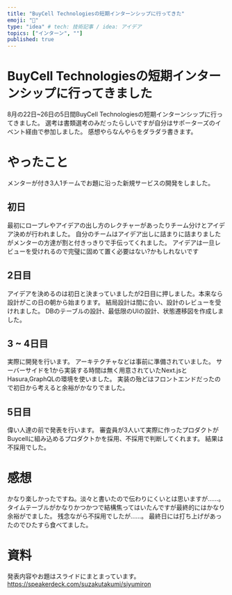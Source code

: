 ```yaml
---
title: "BuyCell Technologiesの短期インターンシップに行ってきた"
emoji: "🐻"
type: "idea" # tech: 技術記事 / idea: アイデア
topics: ["インターン", ""]
published: true
---
```


# BuyCell Technologiesの短期インターンシップに行ってきました
8月の22日~26日の5日間BuyCell Technologiesの短期インターンシップに行ってきました。
選考は書類選考のみだったらしいですが自分はサポーターズのイベント経由で参加しました。
感想やらなんやらをダラダラ書きます。

# やったこと
メンターが付き3人1チームでお題に沿った新規サービスの開発をしました。

## 初日
最初にロープレやアイデアの出し方のレクチャーがあったりチーム分けとアイデア決めが行われました。
自分のチームはアイデア出しに詰まりに詰まりましたがメンターの方達が割と付きっきりで手伝ってくれました。
アイデアは一旦レビューを受けれるので完璧に固めて置く必要はない?かもしれないです

## 2日目
アイデアを決めるのは初日と決まっていましたが2日目に押しました。本来なら設計がこの日の朝から始まります。
結局設計は間に合い、設計のレビューを受けれました。
DBのテーブルの設計、最低限のUIの設計、状態遷移図を作成しました。

## 3 ~ 4日目
実際に開発を行います。
アーキテクチャなどは事前に準備されていました。
サーバーサイドを1から実装する時間は無く用意されていたNext.jsとHasura,GraphQLの環境を使いました。
実装の殆どはフロントエンドだったので初日から考えると余裕がかなりでました。

## 5日目
偉い人達の前で発表を行います。
審査員が3人いて実際に作ったプロダクトがBuycellに組み込めるプロダクトかを採用、不採用で判断してくれます。
結果は不採用でした。

# 感想
かなり楽しかったですね。淡々と書いたので伝わりにくいとは思いますが……。
タイムテーブルがかなりかつかつで結構焦ってはいたんですが最終的にはかなり余裕がでました。
残念ながら不採用でしたが……。
最終日には打ち上げがあったのでひたすら食べてました。

# 資料
発表内容やお題はスライドにまとまっています。
https://speakerdeck.com/suzakutakumi/siyumiron